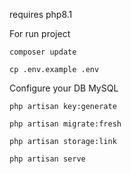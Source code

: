 requires 
    php8.1

For run project

    composer update

    cp .env.example .env

Configure your DB MySQL

    php artisan key:generate 

    php artisan migrate:fresh
    
    php artisan storage:link
    
    php artisan serve 